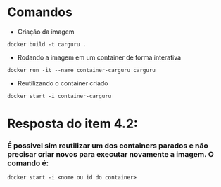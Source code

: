 # Comandos
- Criação da imagem
```
docker build -t carguru .
```
-  Rodando a imagem em um container de forma interativa
```
docker run -it --name container-carguru carguru
```
- Reutilizando o container criado
```
docker start -i container-carguru
```
# Resposta do item 4.2: 
### É possivel sim reutilizar um dos containers parados e não precisar criar novos para executar novamente a imagem. O comando é:

```
docker start -i <nome ou id do container>
```
